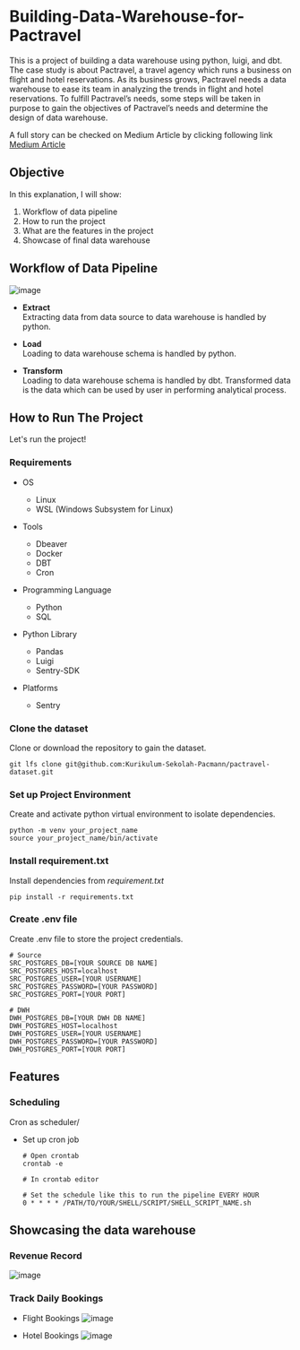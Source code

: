 # Building-Data-Warehouse-for-Pactravel
This is a project of building a data warehouse using python, luigi, and dbt.
The case study is about Pactravel, a travel agency which runs a business on flight and hotel reservations. As its business grows, Pactravel needs a data warehouse to ease its team in analyzing the trends in flight and hotel reservations. To fulfill Pactravel’s needs, some steps will be taken in purpose to gain the objectives of Pactravel’s needs and determine the design of data warehouse.

A full story can be checked on Medium Article by clicking following link 
[Medium Article](https://medium.com/@alfayyedh/data-warehouse-project-for-pactravel-travel-agency-ef8604080e1e)

## Objective
In this explanation, I will show:
1. Workflow of data pipeline
2. How to run the project
3. What are the features in the project
4. Showcase of final data warehouse

   
## Workflow of Data Pipeline
![image](https://github.com/user-attachments/assets/55a27136-a53c-4c4a-b4dd-23ac80c8c7b3)

- **Extract**\
Extracting data from data source to data warehouse is handled by python.

- **Load**\
Loading to data warehouse schema is handled by python.

- **Transform**\
Loading to data warehouse schema is handled by dbt. Transformed data is the data which can be used by user in performing analytical process.

## How to Run The Project
Let's run the project!

### Requirements
- OS
  - Linux
  - WSL (Windows Subsystem for Linux)

- Tools
  - Dbeaver
  - Docker
  - DBT
  - Cron

- Programming Language
  - Python
  - SQL

- Python Library
  - Pandas
  - Luigi
  - Sentry-SDK

- Platforms
  - Sentry

### Clone the dataset
Clone or download the repository to gain the dataset.
```
git lfs clone git@github.com:Kurikulum-Sekolah-Pacmann/pactravel-dataset.git
```

### Set up Project Environment
Create and activate python virtual environment to isolate dependencies.
```
python -m venv your_project_name         
source your_project_name/bin/activate
```

### Install requirement.txt
Install dependencies from _requirement.txt_ 
```
pip install -r requirements.txt
```

### Create .env file
Create .env file to store the project credentials.

```
# Source
SRC_POSTGRES_DB=[YOUR SOURCE DB NAME]
SRC_POSTGRES_HOST=localhost
SRC_POSTGRES_USER=[YOUR USERNAME]
SRC_POSTGRES_PASSWORD=[YOUR PASSWORD]
SRC_POSTGRES_PORT=[YOUR PORT]

# DWH
DWH_POSTGRES_DB=[YOUR DWH DB NAME] 
DWH_POSTGRES_HOST=localhost
DWH_POSTGRES_USER=[YOUR USERNAME]
DWH_POSTGRES_PASSWORD=[YOUR PASSWORD]
DWH_POSTGRES_PORT=[YOUR PORT]
```

## Features
### Scheduling
Cron as scheduler/
- Set up cron job
  ```
  # Open crontab
  crontab -e
  ```
  ```
  # In crontab editor

  # Set the schedule like this to run the pipeline EVERY HOUR
  0 * * * * /PATH/TO/YOUR/SHELL/SCRIPT/SHELL_SCRIPT_NAME.sh
  ```

## Showcasing the data warehouse
### Revenue Record
![image](https://github.com/user-attachments/assets/388f3518-264a-46a3-b4d0-e00a5a6af28a)

### Track Daily Bookings
- Flight Bookings
  ![image](https://github.com/user-attachments/assets/26fb2a0b-7042-400a-ac07-86c6ef62a691)

- Hotel Bookings
  ![image](https://github.com/user-attachments/assets/efda37b3-935a-4941-8f3d-7f6bdcb44ea1)










